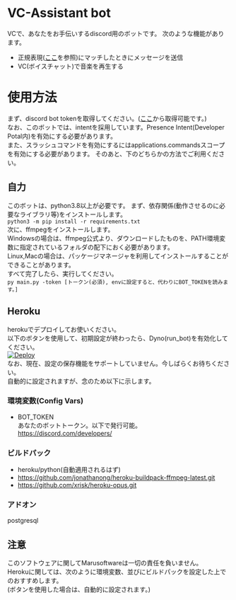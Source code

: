 
# VC-Assistant bot

VCで、あなたをお手伝いするdiscord用のボットです。
次のような機能があります。
- 正規表現([ここ](https://docs.python.org/ja/3/library/re.html#regular-expression-syntax)を参照)にマッチしたときにメッセージを送信
- VC(ボイスチャット)で音楽を再生する    
# 使用方法
まず、discord bot tokenを取得してください。([ここ](https://discord.com/developers/)から取得可能です。)    
なお、このボットでは、intentを採用しています。Presence Intent(Developer Potal内)を有効にする必要があります。   
また、スラッシュコマンドを有効にするにはapplications.commandsスコープを有効にする必要があります。
そのあと、下のどちらかの方法でご利用ください。
## 自力
このボットは、python3.8以上が必要です。
まず、依存関係(動作させるのに必要なライブラリ等)をインストールします。   
`python3 -m pip install -r requirements.txt`   
次に、ffmpegをインストールします。   
Windowsの場合は、ffmpeg公式より、ダウンロードしたものを、PATH環境変数に指定されているフォルダの配下におく必要があります。   
Linux,Macの場合は、パッケージマネージャを利用してインストールすることができることがあります。    
すべて完了したら、実行してください。   
`py main.py -token [トークン(必須), envに設定すると、代わりにBOT_TOKENを読みます。]`   
## Heroku
herokuでデプロイしてお使いください。   
以下のボタンを使用して、初期設定が終わったら、Dyno(run_bot)を有効化してください。   
[![Deploy](https://www.herokucdn.com/deploy/button.svg)](https://heroku.com/deploy)   
なお、現在、設定の保存機能をサポートしていません。今しばらくお待ちください。   
自動的に設定されますが、念のため以下に示します。   
### 環境変数(Config Vars)
- BOT_TOKEN   
あなたのボットトークン。以下で発行可能。   
https://discord.com/developers/
### ビルドパック
- heroku/python(自動適用されるはず)
- https://github.com/jonathanong/heroku-buildpack-ffmpeg-latest.git
- https://github.com/xrisk/heroku-opus.git   
### アドオン
postgresql   
## 注意
このソフトウェアに関してMarusoftwareは一切の責任を負いません。   
Herokuに関しては、次のように環境変数、並びにビルドパックを設定した上でのおすすめします。   
(ボタンを使用した場合は、自動的に設定されます。)   
